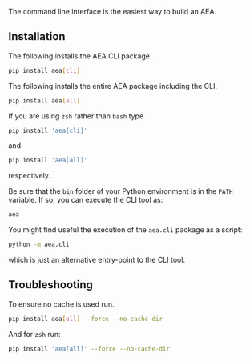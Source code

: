 The command line interface is the easiest way to build an AEA.

## Installation

The following installs the AEA CLI package.

``` bash
pip install aea[cli]
```

The following installs the entire AEA package including the CLI.

``` bash
pip install aea[all]
```

If you are using `zsh` rather than `bash` type 
``` zsh
pip install 'aea[cli]'
```
and
``` zsh
pip install 'aea[all]'
```
respectively.

Be sure that the `bin` folder of your Python environment
is in the `PATH` variable. If so, you can execute the CLI tool as:
``` bash
aea
```

You might find useful the execution of the `aea.cli` package
as a script:
``` bash
python -m aea.cli
```
which is just an alternative entry-point to the CLI tool. 

## Troubleshooting

To ensure no cache is used run.

``` bash
pip install aea[all] --force --no-cache-dir
```

And for `zsh` run:
``` zsh
pip install 'aea[all]' --force --no-cache-dir
```

<br />
